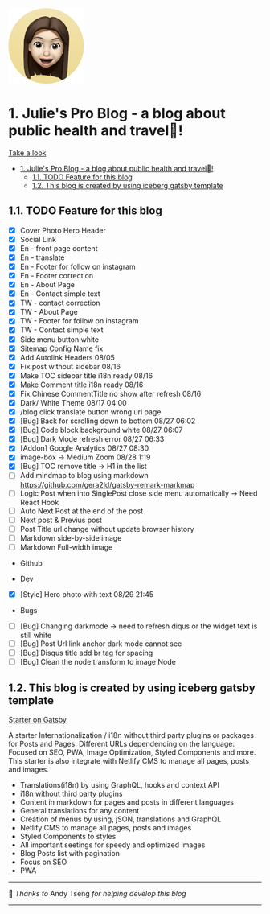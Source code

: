 <!-- [![Gitpod Ready-to-Code](https://img.shields.io/badge/Gitpod-Ready--to--Code-blue?logo=gitpod)](https://gitpod.io/#https://github.com/diogorodrigues/iceberg-gatsby-multilang)  -->

<img src="./src/images/julie-icon.png" width="150">






# 1. Julie's Pro Blog - a blog about public health and travel!

[Take a look](https://juliespro.netlify.com)

 <!-- [Demo on Netlify](https://iceberg-gatsby-multilang.netlify.com/) -->

- [1. Julie's Pro Blog - a blog about public health and travel!](#1-julies-pro-blog---a-blog-about-public-health-and-travel)
  - [1.1. TODO Feature for this blog](#11-todo-feature-for-this-blog)
  - [1.2. This blog is created by using iceberg gatsby template](#12-this-blog-is-created-by-using-iceberg-gatsby-template)

## 1.1. TODO Feature for this blog

- [x] Cover Photo Hero Header
- [x] Social Link
- [x] En - front page content
- [x] En - translate
- [x] En - Footer for follow on instagram
- [x] En - Footer correction
- [x] En - About Page
- [x] En - Contact simple text
- [x] TW - contact correction
- [x] TW - About Page
- [x] TW - Footer for follow on instagram
- [x] TW - Contact simple text
- [x] Side menu button white
- [x] Sitemap Config Name fix
- [x] Add Autolink Headers 08/05
- [x] Fix post without sidebar 08/16
- [x] Make TOC sidebar title i18n ready 08/16
- [x] Make Comment title i18n ready 08/16
- [x] Fix Chinese CommentTitle no show after refresh 08/16
- [x] Dark/ White Theme 08/17 04:00
- [x] /blog click translate button wrong url page
- [x] [Bug] Back for scrolling down to bottom 08/27 06:02
- [x] [Bug] Code block background white 08/27 06:07
- [x] [Bug] Dark Mode refresh error 08/27 06:33
- [x] [Addon] Google Analytics 08/27 08:30
- [x] image-box -> Medium Zoom 08/28 1:19
- [x] [Bug] TOC remove title -> H1 in the list
- [ ] Add mindmap to blog using markdown https://github.com/gera2ld/gatsby-remark-markmap
- [ ] Logic Post when into SinglePost close side menu automatically -> Need React Hook
- [ ] Auto Next Post at the end of the post
- [ ] Next post & Previus post
- [ ] Post Title url change without update browser history
- [ ] Markdown side-by-side image
- [ ] Markdown Full-width image

* Github

* Dev
- [x] [Style] Hero photo with text 08/29 21:45


* Bugs
- [ ] [Bug] Changing darkmode -> need to refresh  diqus or the widget text is still white
- [ ] [Bug] Post Url link anchor dark mode cannot see
- [ ] [Bug] Disqus title add br tag for spacing
- [ ] [Bug] Clean the node transform to image Node

## 1.2. This blog is created by using iceberg gatsby template

[Starter on Gatsby](https://www.gatsbyjs.org/starters/diogorodrigues/iceberg-gatsby-multilang/) 

A starter Internationalization / i18n without third party plugins or packages for Posts and Pages. Different URLs dependending on the language. Focused on SEO, PWA, Image Optimization, Styled Components and more. This starter is also integrate with Netlify CMS to manage all pages, posts and images.

-   Translations(i18n) by using GraphQL, hooks and context API
-   i18n without third party plugins
-   Content in markdown for pages and posts in different languages
-   General translations for any content
-   Creation of menus by using, jSON, translations and GraphQL
-   Netlify CMS to manage all pages, posts and images
-   Styled Components to styles
-   All important seetings for speedy and optimized images
-   Blog Posts list with pagination
-   Focus on SEO
-   PWA




---

💜 _Thanks_ _to_  Andy Tseng _for_ _helping_ _develop_ _this_ _blog_

---
